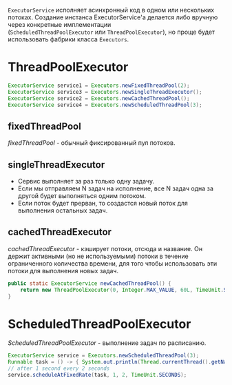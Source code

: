 `ExecutorService` исполняет асинхронный код в одном или нескольких потоках. Создание инстанса ExecutorService'а делается либо вручную через конкретные имплементации (`ScheduledThreadPoolExecutor` или `ThreadPoolExecutor`), но проще будет использовать фабрики класса `Executors`.

# ThreadPoolExecutor

```java
ExecutorService service1 = Executors.newFixedThreadPool(2);
ExecutorService service3 = Executors.newSingleThreadExecutor();
ExecutorService service2 = Executors.newCachedThreadPool();
ExecutorService service4 = Executors.newScheduledThreadPool(3);
```

## fixedThreadPool

*fixedThreadPool* - обычный фиксированный пул потоков.

## singleThreadExecutor

- Сервис выполняет за раз только одну задачу.
- Если мы отправляем N задач на исполнение, все N задач одна за другой будет выполняться одним потоком.
- Если поток будет прерван, то создастся новый поток для выполнения остальных задач.

## cachedThreadExecutor

*cachedThreadExecutor* - кэширует потоки, отсюда и название. Он держит активными (но не используемыми) потоки в течение ограниченного количества времени, для того чтобы использовать эти потоки для выполнения новых задач.

```java
public static ExecutorService newCachedThreadPool() {
	return new ThreadPoolExecutor(0, Integer.MAX_VALUE, 60L, TimeUnit.SECONDS, new SynchronousQueue<Runnable>());
}
```

# ScheduledThreadPoolExecutor

*ScheduledThreadPoolExecutor* - выполнение задач по расписанию.

```java
ExecutorService service = Executors.newScheduledThreadPool(3);
Runnable task = () -> { System.out.println(Thread.currentThread().getName()); };
// after 1 second every 2 seconds
service.scheduleAtFixedRate(task, 1, 2, TimeUnit.SECONDS);
```
